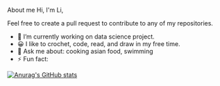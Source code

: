 About me
Hi, I'm Li, 

Feel free to create a pull request to contribute to any of my repositories.

- 🌱 I’m currently working on data science project.
- 😀 I like to crochet, code, read, and draw in my free time.
- 💬 Ask me about: cooking asian food, swimming
- ⚡ Fun fact: 

[![Anurag's GitHub stats](https://github-readme-stats.vercel.app/api?username=puenktchenli)](https://github.com/anuraghazra/github-readme-stats)
